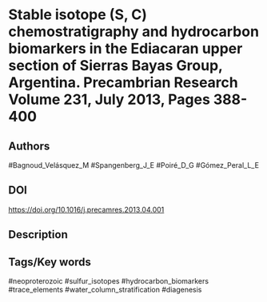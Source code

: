 # Stable isotope (S, C) chemostratigraphy and hydrocarbon biomarkers in the Ediacaran upper section of Sierras Bayas Group, Argentina. Precambrian Research Volume 231, July 2013, Pages 388-400
## Authors
#Bagnoud_Velásquez_M #Spangenberg_J_E #Poiré_D_G #Gómez_Peral_L_E 
## DOI
 https://doi.org/10.1016/j.precamres.2013.04.001
## Description

## Tags/Key words
#neoproterozoic #sulfur_isotopes #hydrocarbon_biomarkers #trace_elements #water_column_stratification #diagenesis 